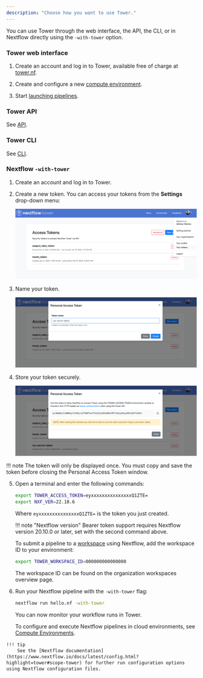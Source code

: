 ```yaml
---
description: "Choose how you want to use Tower."
---
```


You can use Tower through the web interface, the API, the CLI, or in Nextflow directly using the `-with-tower` option.

### Tower web interface

1. Create an account and log in to Tower, available free of charge at [tower.nf](https://cloud.tower.nf).

2. Create and configure a new [compute environment](../compute-envs/overview.md).

3. Start [launching pipelines](../launch/launchpad.md).

### Tower API

See [API](../api/overview.md).

### Tower CLI

See [CLI](../cli.md).

### Nextflow `-with-tower`

1. Create an account and log in to Tower.

2. Create a new token. You can access your tokens from the **Settings** drop-down menu:

   ![](_images/usage_create_token.png)

3. Name your token.

   ![](_images/usage_name_token.png)

4. Store your token securely.

   ![](_images/usage_token.png)

<!-- prettier-ignore -->
!!! note
    The token will only be displayed once. You must copy and save the token before closing the Personal Access Token window.

5. Open a terminal and enter the following commands:

   ```bash
   export TOWER_ACCESS_TOKEN=eyxxxxxxxxxxxxxxxQ1ZTE=
   export NXF_VER=22.10.6
   ```

   Where `eyxxxxxxxxxxxxxxxQ1ZTE=` is the token you just created.

   !!! note "Nextflow version"
   Bearer token support requires Nextflow version 20.10.0 or later, set with the second command above.

   To submit a pipeline to a [workspace](./workspace.md) using Nextflow, add the workspace ID to your environment:

   ```bash
   export TOWER_WORKSPACE_ID=000000000000000
   ```

   The workspace ID can be found on the organization workspaces overview page.

6. Run your Nextflow pipeline with the `-with-tower` flag:

   ```bash
   nextflow run hello.nf -with-tower
   ```

   You can now monitor your workflow runs in Tower.

   To configure and execute Nextflow pipelines in cloud environments, see [Compute Environments](../compute-envs/overview.md).

<!-- prettier-ignore -->
    !!! tip 
        See the [Nextflow documentation](https://www.nextflow.io/docs/latest/config.html?highlight=tower#scope-tower) for further run configuration options using Nextflow configuration files.
